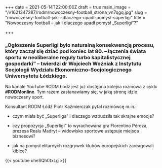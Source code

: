 +++
date = 2021-05-14T22:00:00Z
draft = true
main_image = "/v1621347287/rodm/nowoczesny-football_strona_vn7qgq.jpg"
slug = "nowoczesny-football-jak-i-dlaczego-upadl-pomysl-superligi"
title = "Nowoczesny football – jak i dlaczego upadł pomysł „Superligi”?"

+++
### **„Ogłoszenie Superligi było naturalną konsekwencją procesu, który zaczął się dziać pod koniec lat 80. – łączenia świata sportu w neoliberalne reguły turbo kapitalistycznej gospodarki” – twierdzi dr Wojciech Woźniak z Instytutu Socjologii Wydziału Ekonomiczno-Socjologicznego Uniwersytetu Łódzkiego.**

Na kanale YouTube RODM Łódź jest już dostępna kolejna rozmowa z cyklu **#RODMonline**. Tym razem zastanawiamy się, w jaką stronę idzie nowoczesny sport. 

Konsultant RODM Łódź Piotr Kaźmierczak pytał rozmówcę m.in.:

* czym miała być „Superliga” i dlaczego wzbudziła tak skrajne emocje?


* czy propozycja „Superligi” to wyrachowana gra Florentino Péreza, prezesa Realu Madryt – widowisko sportowe ustępuje miejsca biznesowi?


* jak na pomysł elitarnych rozgrywek klubów europejskich zareagowali kibice?

{{< youtube uheSQh0txLg >}}